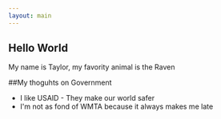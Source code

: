 ```yaml
---
layout: main
---
```

## Hello World

My name is Taylor, my favority animal is the Raven

##My thoguhts on Government

* I like USAID - They make our world safer
* I'm not as fond of WMTA because it always makes me late
